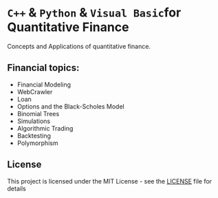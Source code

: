 # `C++` & `Python` & `Visual Basic`for Quantitative Finance

Concepts and Applications of quantitative finance.

## Financial topics: 

- Financial Modeling
- WebCrawler
- Loan
- Options and the Black-Scholes Model
- Binomial Trees
- Simulations
- Algorithmic Trading
- Backtesting
- Polymorphism



## License
This project is licensed under the MIT License - see the [LICENSE](LICENSE) file for details
